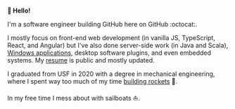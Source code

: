 <!--![Photo of the smoke and fire from a small rocket launching in front of a forest.](./cover.jpg)-->

<br />

**👋 Hello!**

I'm a software engineer building GitHub here on GitHub :octocat:.

I mostly focus on front-end web development (in vanilla JS, TypeScript, React, and Angular) but I've also done server-side work (in Java and Scala), [Windows applications](https://github.com/iansan5653/open-mcr), desktop software plugins, and even embedded systems. My [resume](https://iansan5653.github.io/resume/) is public and mostly updated.

I graduated from USF in 2020 with a degree in mechanical engineering, where I spent way too much of my time [building rockets](https://github.com/usfsoar) 🚀.

In my free time I mess about with sailboats ⛵.
